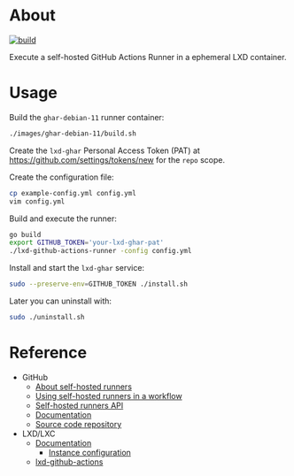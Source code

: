# About

[![build](https://github.com/rgl/lxd-github-actions-runner/actions/workflows/build.yml/badge.svg)](https://github.com/rgl/lxd-github-actions-runner/actions/workflows/build.yml)

Execute a self-hosted GitHub Actions Runner in a ephemeral LXD container.

# Usage

Build the `ghar-debian-11` runner container:

```bash
./images/ghar-debian-11/build.sh
```

Create the `lxd-ghar` Personal Access Token (PAT) at
https://github.com/settings/tokens/new for the `repo` scope.

Create the configuration file:

```bash
cp example-config.yml config.yml
vim config.yml
```

Build and execute the runner:

```bash
go build
export GITHUB_TOKEN='your-lxd-ghar-pat'
./lxd-github-actions-runner -config config.yml
```

Install and start the `lxd-ghar` service:

```bash
sudo --preserve-env=GITHUB_TOKEN ./install.sh
```

Later you can uninstall with:

```bash
sudo ./uninstall.sh
```

# Reference

* GitHub
  * [About self-hosted runners](https://docs.github.com/en/actions/hosting-your-own-runners/about-self-hosted-runners)
  * [Using self-hosted runners in a workflow](https://docs.github.com/en/actions/hosting-your-own-runners/using-self-hosted-runners-in-a-workflow)
  * [Self-hosted runners API](https://docs.github.com/en/rest/reference/actions#self-hosted-runners)
  * [Documentation](https://github.com/actions/runner/tree/main/docs)
  * [Source code repository](https://github.com/actions/runner)
* LXD/LXC
  * [Documentation](https://github.com/lxc/lxd/tree/master/doc)
    * [Instance configuration](https://github.com/lxc/lxd/blob/master/doc/instances.md)
  * [lxd-github-actions](https://github.com/stgraber/lxd-github-actions)
